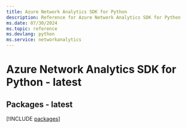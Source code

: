 ```yaml
---
title: Azure Network Analytics SDK for Python
description: Reference for Azure Network Analytics SDK for Python
ms.date: 07/30/2024
ms.topic: reference
ms.devlang: python
ms.service: networkanalytics
---
```

# Azure Network Analytics SDK for Python - latest
## Packages - latest
[!INCLUDE [packages](network-analytics-index.md)]